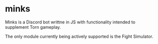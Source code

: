 # minks

Minks is a Discord bot writtne in JS with functionality intended to supplement Torn gameplay. 

The only module currently being actively supported is the Fight Simulator. 
